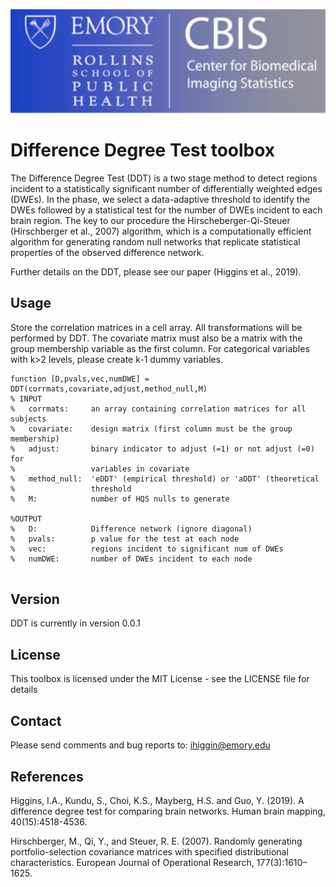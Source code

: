 ![alt text](gui/cbis.png "CBIS")

# Difference Degree Test toolbox 

The Difference Degree Test (DDT) is a two stage method to detect regions incident to a statistically significant number of differentially weighted edges (DWEs). In the phase, we select a data-adaptive threshold to identify the DWEs followed by a statistical test for the number of DWEs incident to each brain region. The key to our procedure the Hirscheberger-Qi-Steuer (Hirschberger et al., 2007) algorithm, which is a computationally efficient algorithm for generating random null networks that replicate statistical properties of the observed difference network. 

Further details on the DDT, please see our paper (Higgins et al., 2019). 



## Usage

Store the correlation matrices in a cell array.  All transformations will be performed by DDT.  The covariate matrix must also be a matrix with the group membership variable as the first column.  For categorical variables with k>2 levels, please create k-1 dummy variables.

```
function [D,pvals,vec,numDWE] = DDT(corrmats,covariate,adjust,method_null,M)
% INPUT
%   corrmats:     an array containing correlation matrices for all subjects
%   covariate:    design matrix (first column must be the group membership)
%   adjust:       binary indicator to adjust (=1) or not adjust (=0) for
%                 variables in covariate
%   method_null:  'eDDT' (empirical threshold) or 'aDDT' (theoretical
%                 threshold
%   M:            number of HQS nulls to generate

%OUTPUT
%   D:            Difference network (ignore diagonal)
%   pvals:        p value for the test at each node
%   vec:          regions incident to significant num of DWEs
%   numDWE:       number of DWEs incident to each node


```



## Version

DDT is currently in version 0.0.1

## License

This toolbox is licensed under the MIT License - see the LICENSE file for details

## Contact

Please send comments and bug reports to: ihiggin@emory.edu

## References

Higgins, I.A., Kundu, S., Choi, K.S., Mayberg, H.S. and Guo, Y. (2019). A difference degree test for comparing brain networks. Human brain mapping, 40(15):4518-4536.

Hirschberger, M., Qi, Y., and Steuer, R. E. (2007). Randomly generating portfolio-selection covariance matrices with specified distributional characteristics. European Journal of Operational Research, 177(3):1610–1625.
